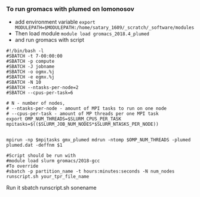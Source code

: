 ### To run gromacs with plumed on lomonosov
* add environment variable
`export MODULEPATH=$MODULEPATH:/home/satary_1609/_scratch/_software/modules`
* Then load module 
`module load gromacs_2018.4_plumed`
* and run gromacs with script 
```
#!/bin/bash -l
#SBATCH -t 7-00:00:00
#SBATCH -p compute
#SBATCH -J jobname
#SBATCH -o ogmx.%j
#SBATCH -e egmx.%j
#SBATCH -N 10
#SBATCH --ntasks-per-node=2
#SBATCH --cpus-per-task=6

# N - number of nodes, 
# --ntasks-per-node - amount of MPI tasks to run on one node
# --cpus-per-task - amount of MP threads per one MPI task
export OMP_NUM_THREADS=$SLURM_CPUS_PER_TASK
mpitasks=$(($SLURM_JOB_NUM_NODES*$SLURM_NTASKS_PER_NODE))


mpirun -np $mpitasks gmx_plumed mdrun -ntomp $OMP_NUM_THREADS -plumed plumed.dat -deffnm $1

#Script should be run with 
#module load slurm gromacs/2018-gcc
#To override
#sbatch -p partition_name -t hours:minutes:seconds -N num_nodes runscript.sh your_tpr_file_name
```

Run it
sbatch runscript.sh sonename
